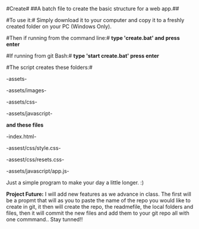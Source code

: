 #Create#
##A batch file to create the basic structure for a web app.##

#To use it:#
       Simply download it to your computer and copy it to a freshly created folder on your PC (Windows Only).

#Then if running from the command line:#
       **type 'create.bat' and press enter**

#If running from git Bash:#
       **type 'start create.bat' press enter**
       
#The script creates these folders:#

-assets-

-assets/images-

-assets/css-

-assets/javascript-


**and these files**

-index.html-

-assest/css/style.css-

-assest/css/resets.css-

-assets/javascript/app.js-


Just a simple program to make your day a little longer. :)

**Project Future:**
I will add new features as we advance in class. The first will be a propmt that will as you to paste the name of the repo you would like to create in git, it then will create the repo, the readmefile, the local folders and files, then it will commit the new files and add them to your git repo all with one commmand.. Stay tunned!!
